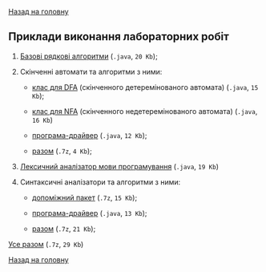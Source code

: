 [Назад на головну](../../README.md)

## Приклади виконання лабораторних робіт

1. [Базові рядкові алгоритми](lab-1-main.java) (`.java`, `20 Kb`);

2. Скінченні автомати та алгоритми з ними:

	- [клас для DFA](lab-2/lab-2-v2-dfa.java) (скінченного детеремінованого автомата) (`.java`, `15 Kb`);

	- [клас для NFA](lab-2/lab-2-v2-nfa.java) (скінченного недетеремінованого автомата) (`.java`, `16 Kb`)

	- [програма-драйвер](lab-2/lab-2-v2-main.java) (`.java`, `12 Kb`);

	- [разом](lab-2.7z) (`.7z`, `4 Kb`);

3. [Лексичний аналізатор мови програмування](lab-3-main.java) (`.java`, `19 Kb`)

4. Синтаксичні аналізатори та алгоритми з ними:

	- [допоміжний пакет](lab-4/JavaTeacherLib.7z) (`.7z`, `15 Kb`);

	- [програма-драйвер](lab-4/sysprogrammingmainalgorithm/SysProgrammingMainAlgorithm.java) (`.java`, `13 Kb`);

	- [разом](lab-4.7z) (`.7z`, `21 Kb`);

[Усе разом](examples.7z) (`.7z`, `29 Kb`)

[Назад на головну](../../README.md)